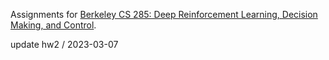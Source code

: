 Assignments for [Berkeley CS 285: Deep Reinforcement Learning, Decision Making, and Control](http://rail.eecs.berkeley.edu/deeprlcourse/).

update hw2 / 2023-03-07